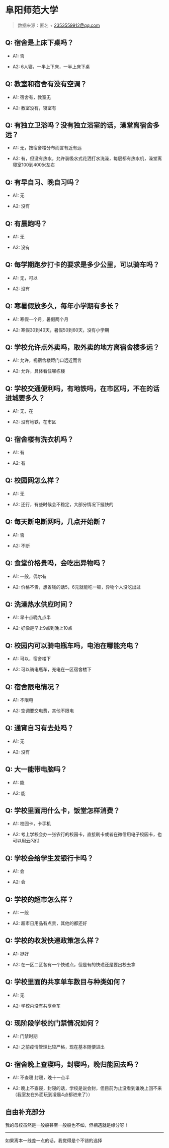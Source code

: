 # 阜阳师范大学

> 数据来源：匿名 + 2353559912@qq.com

## Q: 宿舍是上床下桌吗？

- A1: 否

- A2: 6人寝，一半上下床，一半上床下桌

## Q: 教室和宿舍有没有空调？

- A1: 宿舍有，教室无

- A2: 教室没有，寝室有

## Q: 有独立卫浴吗？没有独立浴室的话，澡堂离宿舍多远？

- A1: 无，按宿舍楼分布而言有近有远

- A2: 有，但没有热水，允许装吸水式花洒打水洗澡，每层都有热水机，澡堂离寝室100到400米左右

## Q: 有早自习、晚自习吗？

- A1: 无

- A2: 没有

## Q: 有晨跑吗？

- A1: 无

- A2: 没有

## Q: 每学期跑步打卡的要求是多少公里，可以骑车吗？

- A1: 无，可以

- A2: 没有

## Q: 寒暑假放多久，每年小学期有多长？

- A1: 寒假一个月，暑假两个月

- A2: 寒假30到40天，暑假50到60天，没有小学期

## Q: 学校允许点外卖吗，取外卖的地方离宿舍楼多远？

- A1: 允许，视宿舍楼距门口远近而言

- A2: 允许，具体看住哪栋楼

## Q: 学校交通便利吗，有地铁吗，在市区吗，不在的话进城要多久？

- A1: 无，在

- A2: 没有地铁，在市区

## Q: 宿舍楼有洗衣机吗？

- A1: 有

- A2: 有

## Q: 校园网怎么样？

- A1: 无

- A2: 还行，有些时候会不稳定，大部分情况下挺快的

## Q: 每天断电断网吗，几点开始断？

- A1: 否

- A2: 不断

## Q: 食堂价格贵吗，会吃出异物吗？

- A1: 一般，偶尔有

- A2: 价格不贵，想省钱的话5，6元就能吃一顿，异物个人没吃出过

## Q: 洗澡热水供应时间？

- A1: 早十点晚九点半

- A2: 好像是早上9点到晚上10点

## Q: 校园内可以骑电瓶车吗，电池在哪能充电？

- A1: 可以，宿舍楼下

- A2: 可以骑电瓶车，充电在一区宿舍楼下

## Q: 宿舍限电情况？

- A1: 不限电

- A2: 空调要交电费，其他不限电

## Q: 通宵自习有去处吗？

- A1: 无

- A2: 没有

## Q: 大一能带电脑吗？

- A1: 能

- A2: 能

## Q: 学校里面用什么卡，饭堂怎样消费？

- A1: 校园卡，卡手机

- A2: 考上学校会办一张农行的校园卡，直接刷卡或者在微信用电子校园卡，也可以用云闪付

## Q: 学校会给学生发银行卡吗？

- A1: 会

- A2: 会

## Q: 学校的超市怎么样？

- A1: 一般

- A2: 超市日用品有点贵，其他的都还好

## Q: 学校的收发快递政策怎么样？

- A1: 挺好

- A2: 在一区二区各有一个快递点，但是有的快递还是要出校去拿

## Q: 学校里面的共享单车数目与种类如何？

- A1: 无

- A2: 学校内没有共享单车

## Q: 现阶段学校的门禁情况如何？

- A1: 门禁时期

- A2: 之前疫情管理比较严格，现在基本随便进出

## Q: 宿舍晚上查寝吗，封寝吗，晚归能回去吗？

- A1: 不查寝 封寝，晚十一点半

- A2: 晚上不查寝，封寝的话，学校是说会封，但目前为止没看到谁晚上回不来（我室友在外面玩到凌晨4点都进来了））

## 自由补充部分

我的母校虽然是一般般甚至一般般也不如，但相遇就是缘分呀！

***

如果离本一线差一点的话，我觉得是个不错的选择